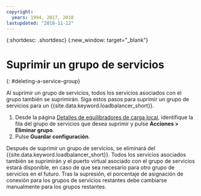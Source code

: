 ```yaml
---
copyright:
  years: 1994, 2017, 2018
lastupdated: "2018-11-12"
---
```


{:shortdesc: .shortdesc}
{:new_window: target="_blank"}

# Suprimir un grupo de servicios
{: #deleting-a-service-group}

Al suprimir un grupo de servicios, todos los servicios asociados con el grupo también se suprimirán. Siga estos pasos para suprimir un grupo de servicios para un {{site.data.keyword.loadbalancer_short}}.

1. Desde la página [Detalles de equilibradores de carga local](/docs/infrastructure/local-load-balancer?topic=local-load-balancer-viewing-local-load-balancer-details), identifique la fila del grupo de servicios que desea suprimir y pulse **Acciones > Eliminar grupo**.
2. Pulse **Guardar configuración**.

Después de suprimir un grupo de servicios, se eliminará del {{site.data.keyword.loadbalancer_short}}. Todos los servicios asociados también se suprimirán y el puerto virtual asociado con el grupo de servicios estará disponible, en caso de que sea necesario para otro grupo de servicios en el futuro. Tras la supresión, el porcentaje de asignación de conexión para los grupos de servicios restantes debe cambiarse manualmente para los grupos restantes.
